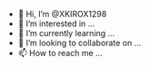 - 👋 Hi, I’m @XKIROX1298
- 👀 I’m interested in ...
- 🌱 I’m currently learning ...
- 💞️ I’m looking to collaborate on ...
- 📫 How to reach me ...

<!---
XKIROX1298/XKIROX1298 is a ✨ special ✨ repository because its `README.md` (this file) appears on your GitHub profile.
You can click the Preview link to take a look at your changes.
--->
